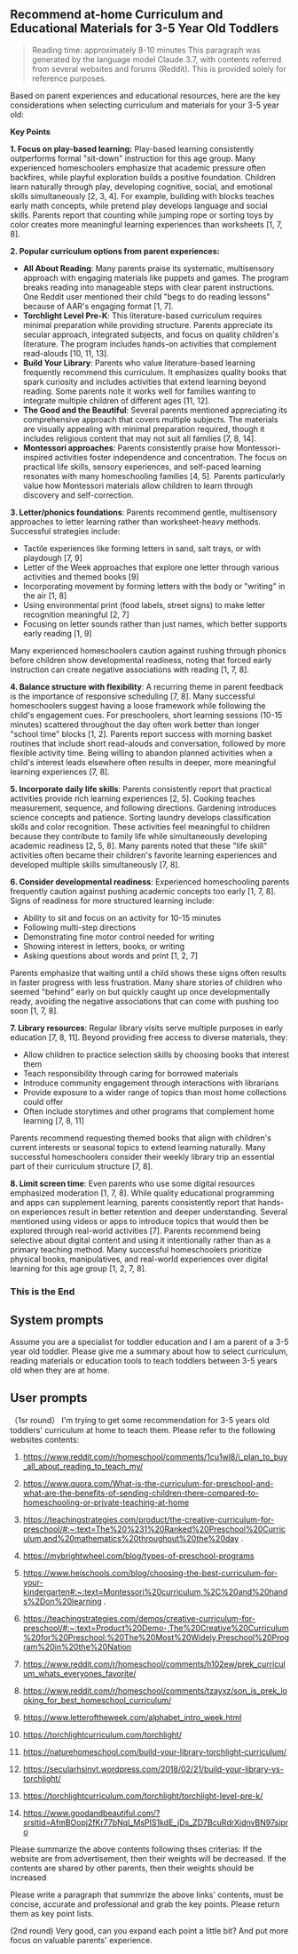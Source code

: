 ## Recommend at-home Curriculum and Educational Materials for 3-5 Year Old Toddlers
> Reading time: approximately 8-10 minutes
> This paragraph was generated by the language model Claude 3.7, with contents referred from several websites and forums (Reddit). This is provided solely for reference purposes. 

Based on parent experiences and educational resources, here are the key considerations when selecting curriculum and materials for your 3-5 year old:

**Key Points**

**1. Focus on play-based learning:** Play-based learning consistently outperforms formal "sit-down" instruction for this age group. Many experienced homeschoolers emphasize that academic pressure often backfires, while playful exploration builds a positive foundation. Children learn naturally through play, developing cognitive, social, and emotional skills simultaneously [2, 3, 4]. For example, building with blocks teaches early math concepts, while pretend play develops language and social skills. Parents report that counting while jumping rope or sorting toys by color creates more meaningful learning experiences than worksheets [1, 7, 8].

**2. Popular curriculum options from parent experiences:**
- **All About Reading**: Many parents praise its systematic, multisensory approach with engaging materials like puppets and games. The program breaks reading into manageable steps with clear parent instructions. One Reddit user mentioned their child "begs to do reading lessons" because of AAR's engaging format [1, 7].
- **Torchlight Level Pre-K**: This literature-based curriculum requires minimal preparation while providing structure. Parents appreciate its secular approach, integrated subjects, and focus on quality children's literature. The program includes hands-on activities that complement read-alouds [10, 11, 13].
- **Build Your Library**: Parents who value literature-based learning frequently recommend this curriculum. It emphasizes quality books that spark curiosity and includes activities that extend learning beyond reading. Some parents note it works well for families wanting to integrate multiple children of different ages [11, 12].
- **The Good and the Beautiful**: Several parents mentioned appreciating its comprehensive approach that covers multiple subjects. The materials are visually appealing with minimal preparation required, though it includes religious content that may not suit all families [7, 8, 14].
- **Montessori approaches**: Parents consistently praise how Montessori-inspired activities foster independence and concentration. The focus on practical life skills, sensory experiences, and self-paced learning resonates with many homeschooling families [4, 5]. Parents particularly value how Montessori materials allow children to learn through discovery and self-correction.

**3. Letter/phonics foundations**: Parents recommend gentle, multisensory approaches to letter learning rather than worksheet-heavy methods. Successful strategies include:

- Tactile experiences like forming letters in sand, salt trays, or with playdough [7, 9]
- Letter of the Week approaches that explore one letter through various activities and themed books [9]
- Incorporating movement by forming letters with the body or "writing" in the air [1, 8]
- Using environmental print (food labels, street signs) to make letter recognition meaningful [2, 7]
- Focusing on letter sounds rather than just names, which better supports early reading [1, 9]

Many experienced homeschoolers caution against rushing through phonics before children show developmental readiness, noting that forced early instruction can create negative associations with reading [1, 7, 8].

**4. Balance structure with flexibility**: A recurring theme in parent feedback is the importance of responsive scheduling [7, 8]. Many successful homeschoolers suggest having a loose framework while following the child's engagement cues. For preschoolers, short learning sessions (10-15 minutes) scattered throughout the day often work better than longer "school time" blocks [1, 2]. Parents report success with morning basket routines that include short read-alouds and conversation, followed by more flexible activity time. Being willing to abandon planned activities when a child's interest leads elsewhere often results in deeper, more meaningful learning experiences [7, 8].

**5. Incorporate daily life skills**: Parents consistently report that practical activities provide rich learning experiences [2, 5]. Cooking teaches measurement, sequence, and following directions. Gardening introduces science concepts and patience. Sorting laundry develops classification skills and color recognition. These activities feel meaningful to children because they contribute to family life while simultaneously developing academic readiness [2, 5, 8]. Many parents noted that these "life skill" activities often became their children's favorite learning experiences and developed multiple skills simultaneously [7, 8].

**6. Consider developmental readiness**: Experienced homeschooling parents frequently caution against pushing academic concepts too early [1, 7, 8]. Signs of readiness for more structured learning include:

- Ability to sit and focus on an activity for 10-15 minutes
- Following multi-step directions
- Demonstrating fine motor control needed for writing
- Showing interest in letters, books, or writing
- Asking questions about words and print [1, 2, 7]

Parents emphasize that waiting until a child shows these signs often results in faster progress with less frustration. Many share stories of children who seemed "behind" early on but quickly caught up once developmentally ready, avoiding the negative associations that can come with pushing too soon [1, 7, 8].

**7. Library resources**: Regular library visits serve multiple purposes in early education [7, 8, 11]. Beyond providing free access to diverse materials, they:

- Allow children to practice selection skills by choosing books that interest them
- Teach responsibility through caring for borrowed materials
- Introduce community engagement through interactions with librarians
- Provide exposure to a wider range of topics than most home collections could offer
- Often include storytimes and other programs that complement home learning [7, 8, 11]

Parents recommend requesting themed books that align with children's current interests or seasonal topics to extend learning naturally. Many successful homeschoolers consider their weekly library trip an essential part of their curriculum structure [7, 8].

**8. Limit screen time**: Even parents who use some digital resources emphasized moderation [1, 7, 8]. While quality educational programming and apps can supplement learning, parents consistently report that hands-on experiences result in better retention and deeper understanding. Several mentioned using videos or apps to introduce topics that would then be explored through real-world activities [7]. Parents recommend being selective about digital content and using it intentionally rather than as a primary teaching method. Many successful homeschoolers prioritize physical books, manipulatives, and real-world experiences over digital learning for this age group [1, 2, 7, 8].

### This is the End

## System prompts
Assume you are a specialist for toddler education and I am a parent of a 3-5 year old toddler. Please give me a summary about how to select curriculum, reading materials or education tools to teach toddlers between 3-5 years old when they are at home.

## User prompts
（1sr round）
I'm trying to get some recommendation for 3-5 years old toddlers' curriculum at home to teach them. Please refer to the following websites contents:
1. https://www.reddit.com/r/homeschool/comments/1cu1wl8/i_plan_to_buy_all_about_reading_to_teach_my/ 

2. https://www.quora.com/What-is-the-curriculum-for-preschool-and-what-are-the-benefits-of-sending-children-there-compared-to-homeschooling-or-private-teaching-at-home 

3. https://teachingstrategies.com/product/the-creative-curriculum-for-preschool/#:~:text=The%20%231%20Ranked%20Preschool%20Curriculum,and%20mathematics%20throughout%20the%20day .

4. https://mybrightwheel.com/blog/types-of-preschool-programs 

5. https://www.heischools.com/blog/choosing-the-best-curriculum-for-your-kindergarten#:~:text=Montessori%20curriculum,%2C%20and%20hands%2Don%20learning .

6. https://teachingstrategies.com/demos/creative-curriculum-for-preschool/#:~:text=Product%20Demo-,The%20Creative%20Curriculum%20for%20Preschool:%20The%20Most%20Widely,Preschool%20Program%20in%20the%20Nation 

7. https://www.reddit.com/r/homeschool/comments/h102ew/prek_curriculum_whats_everyones_favorite/ 

8. https://www.reddit.com/r/homeschool/comments/tzayxz/son_is_prek_looking_for_best_homeschool_curriculum/ 

9. https://www.letteroftheweek.com/alphabet_intro_week.html 

10. https://torchlightcurriculum.com/torchlight/ 

11. https://naturehomeschool.com/build-your-library-torchlight-curriculum/ 

12. https://secularhsinvt.wordpress.com/2018/02/21/build-your-library-vs-torchlight/ 

13. https://torchlightcurriculum.com/torchlight/torchlight-level-pre-k/ 

14. https://www.goodandbeautiful.com/?srsltid=AfmBOopj2fKr77bNql_MsPIS1kdE_jDs_ZD7BcuRdrXjdnvBN97sjpro 

Please summarize the above contents following thses criterias:
If the website are from advertisement, then their weights will be decreased. If the contents are shared by other parents, then their weights should be increased

Please write a paragraph that summrize the above links' contents, must be concise, accurate and professional and grab the key points. Please return them as key point lists.

(2nd round)
Very good, can you expand each point a little bit? And put more focus on valuable parents' experience.

